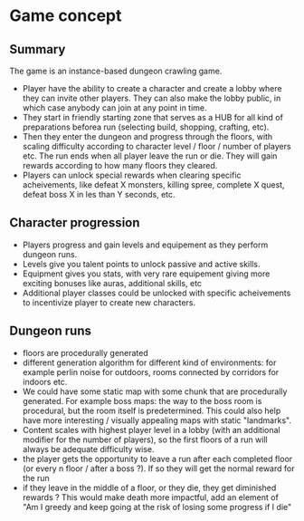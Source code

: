 # Game concept

## Summary

The game is an instance-based dungeon crawling game.

- Player have the ability to create a character and create a lobby where they can invite other players. They can also make the lobby public, in which case anybody can join at any point in time.
- They start in friendly starting zone that serves as a HUB for all kind of preparations beforea run (selecting build, shopping, crafting, etc).
- Then they enter the dungeon and progress through the floors, with scaling difficulty according to character level / floor / number of players etc. The run ends when all player leave the run or die. They will gain rewards according to how many floors they cleared.
- Players can unlock special rewards when clearing specific acheivements, like defeat X monsters, killing spree, complete X quest, defeat boss X in les than Y seconds, etc.

## Character progression

- Players progress and gain levels and equipement as they perform dungeon runs.
- Levels give you talent points to unlock passive and active skills.
- Equipment gives you stats, with very rare equipement giving more exciting bonuses like auras, additional skills, etc
- Additional player classes could be unlocked with specific acheivements to incentivize player to create new characters.

## Dungeon runs

- floors are procedurally generated
- different generation algorithm for different kind of environments: for example perlin noise for outdoors, rooms connected by corridors for indoors etc.
- We could have some static map with some chunk that are procedurally generated. For example boss maps: the way to the boss room is procedural, but the room itself is predetermined. This could also help have more interesting / visually appealing maps with static "landmarks".
- Content scales with highest player level in a lobby (with an additional modifier for the number of players), so the first floors of a run will always be adequate difficulty wise.
- the player gets the opportunity to leave a run after each completed floor (or every n floor / after a boss ?). If so they will get the normal reward for the run
- if they leave in the middle of a floor, or they die, they get diminished rewards ? This would make death more impactful, add an element of "Am I greedy and keep going at the risk of losing some progress if I die"

